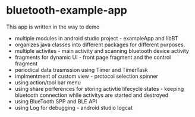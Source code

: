 # bluetooth-example-app

This app is written in the way to demo 

* multiple modules in android studio project - exampleApp and libBT
* organizes java classes into different packages for different purposes.
* multiple activites - main activity and scanning bluetooth device activity
* fragments for dynamic UI - front page fragment and the control fragment
* periodical data trasmssion using Timer and TimerTask
* implmentment of custom view - protocol selection spinner
* using action/tool bar menu 
* using share perferences for storing activtie lifecycle states - keeping bluetooth connection while activitys are started and destroyed
* using BlueTooth SPP and BLE API
* using Log for debugging - android studio logcat
